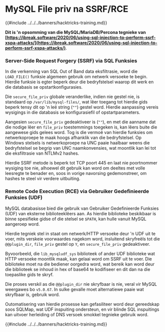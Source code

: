 # MySQL File priv na SSRF/RCE

{{#include ../../../banners/hacktricks-training.md}}

**Dit is 'n opsomming van die MySQL/MariaDB/Percona tegnieke van [https://ibreak.software/2020/06/using-sql-injection-to-perform-ssrf-xspa-attacks/](https://ibreak.software/2020/06/using-sql-injection-to-perform-ssrf-xspa-attacks/)**.

### Server-Side Request Forgery (SSRF) via SQL Funksies

In die verkenning van SQL Out of Band data eksfiltrasie, word die `LOAD_FILE()` funksie algemeen gebruik om netwerk versoeke te begin. Hierdie funksie is egter beperk deur die bedryfstelsel waarop dit werk en die databasis se opstartkonfigurasies.

Die `secure_file_priv` globale veranderlike, indien nie gestel nie, is standaard op `/var/lib/mysql-files/`, wat lêer toegang tot hierdie gids beperk tensy dit op 'n leë string (`""`) gestel word. Hierdie aanpassing vereis wysigings in die databasis se konfigurasiefil of opstartparameters.

Aangesien `secure_file_priv` gedeaktiveer is (`""`), en met die aanname dat die nodige lêer en `file_priv` toestemmings toegeken is, kan lêers buite die aangewese gids gelees word. Tog is die vermoë van hierdie funksies om netwerkoproepe te maak hoogs afhanklik van die bedryfstelsel. Op Windows stelsels is netwerkoproepe na UNC paaie haalbaar weens die bedryfstelsel se begrip van UNC naamkonvensies, wat moontlik kan lei tot die eksfiltrasie van NTLMv2 hashes.

Hierdie SSRF metode is beperk tot TCP poort 445 en laat nie poortnommer wysiging toe nie, alhoewel dit gebruik kan word om deeltes met volle leesregte te benader en, soos in vorige navorsing gedemonstreer, om hashes te steel vir verdere uitbuiting.

### Remote Code Execution (RCE) via Gebruiker Gedefinieerde Funksies (UDF)

MySQL databasisse bied die gebruik van Gebruiker Gedefinieerde Funksies (UDF) van eksterne biblioteeklêers aan. As hierdie biblioteke beskikbaar is binne spesifieke gidse of die stelsel se `$PATH`, kan hulle vanuit MySQL aangeroep word.

Hierdie tegniek stel in staat om netwerk/HTTP versoeke deur 'n UDF uit te voer, mits verskeie voorwaardes nagekom word, insluitend skryfreëls tot die `@@plugin_dir`, `file_priv` gestel op `Y`, en `secure_file_priv` gedeaktiveer.

Byvoorbeeld, die `lib_mysqludf_sys` biblioteek of ander UDF biblioteke wat HTTP versoeke moontlik maak, kan gelaai word om SSRF uit te voer. Die biblioteke moet na die bediener oorgedra word, wat bereik kan word deur die biblioteek se inhoud in hex of base64 te kodifiseer en dit dan na die toepaslike gids te skryf.

Die proses verskil as die `@@plugin_dir` nie skryfbaar is nie, veral vir MySQL weergawes bo `v5.0.67`. In sulke gevalle moet alternatiewe paaie wat skryfbaar is, gebruik word.

Outomatisering van hierdie prosesse kan gefasiliteer word deur gereedskap soos SQLMap, wat UDF inspuiting ondersteun, en vir blinde SQL inspuitings kan uitvoer herleiding of DNS versoek smokkel tegnieke gebruik word.

{{#include ../../../banners/hacktricks-training.md}}
